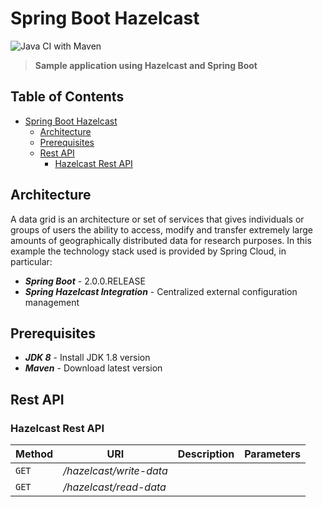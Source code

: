 # Spring Boot Hazelcast

![Java CI with Maven](https://github.com/gcalsolaro/spring-boot-hazelcast/workflows/Java%20CI%20with%20Maven/badge.svg)
> **Sample application using Hazelcast and Spring Boot**


## Table of Contents

   * [Spring Boot Hazelcast](#spring-boot-hazelcast)
      * [Architecture](#architecture)
      * [Prerequisites](#prerequisites)
      * [Rest API](#rest-api)
         * [Hazelcast Rest API](#hazelcast-rest-api)
      

## Architecture

A data grid is an architecture or set of services that gives individuals or groups of users the ability to access, modify and transfer extremely large amounts of geographically distributed data for research purposes.
In this example the technology stack used is provided by Spring Cloud, in particular:

* **_Spring Boot_** - 2.0.0.RELEASE
* **_Spring Hazelcast Integration_** - Centralized external configuration management

## Prerequisites
* **_JDK 8_** - Install JDK 1.8 version
* **_Maven_** - Download latest version



## Rest API

### Hazelcast Rest API

Method | URI | Description | Parameters |
--- | --- | --- | --- |
`GET` | */hazelcast/write-data* |
`GET` | */hazelcast/read-data* |

